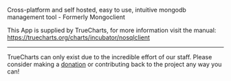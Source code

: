 Cross-platform and self hosted, easy to use, intuitive mongodb management tool - Formerly Mongoclient

This App is supplied by TrueCharts, for more information visit the manual: https://truecharts.org/charts/incubator/nosqlclient

---

TrueCharts can only exist due to the incredible effort of our staff.
Please consider making a [donation](https://truecharts.org/docs/about/sponsor) or contributing back to the project any way you can!
